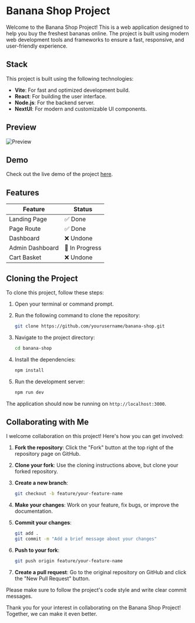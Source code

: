 
# Banana Shop Project

Welcome to the Banana Shop Project! This is a web application designed to help you buy the freshest bananas online. The project is built using modern web development tools and frameworks to ensure a fast, responsive, and user-friendly experience.

## Stack

This project is built using the following technologies:

- **Vite**: For fast and optimized development build.
- **React**: For building the user interface.
- **Node.js**: For the backend server.
- **NextUI**: For modern and customizable UI components.

## Preview

![Preview](./preview.webp)

## Demo

Check out the live demo of the project [here](https://nibobanana.netlify.app).

## Features

| Feature           | Status       |
| ----------------- | ------------ |
| Landing Page      | ✅ Done      |
| Page Route        | ✅ Done      |
| Dashboard         | ❌ Undone    |
| Admin Dashboard   | 🚧 In Progress |
| Cart Basket       | ❌ Undone    |

## Cloning the Project

To clone this project, follow these steps:

1. Open your terminal or command prompt.
2. Run the following command to clone the repository:

   ```bash
   git clone https://github.com/yourusername/banana-shop.git
   ```

3. Navigate to the project directory:

   ```bash
   cd banana-shop
   ```

4. Install the dependencies:

   ```bash
   npm install
   ```

5. Run the development server:

   ```bash
   npm run dev
   ```

The application should now be running on `http://localhost:3000`.

## Collaborating with Me

I welcome collaboration on this project! Here's how you can get involved:

1. **Fork the repository**: Click the "Fork" button at the top right of the repository page on GitHub.
2. **Clone your fork**: Use the cloning instructions above, but clone your forked repository.
3. **Create a new branch**: 

   ```bash
   git checkout -b feature/your-feature-name
   ```

4. **Make your changes**: Work on your feature, fix bugs, or improve the documentation.
5. **Commit your changes**: 

   ```bash
   git add .
   git commit -m "Add a brief message about your changes"
   ```

6. **Push to your fork**: 

   ```bash
   git push origin feature/your-feature-name
   ```

7. **Create a pull request**: Go to the original repository on GitHub and click the "New Pull Request" button.

Please make sure to follow the project's code style and write clear commit messages.

Thank you for your interest in collaborating on the Banana Shop Project! Together, we can make it even better.
